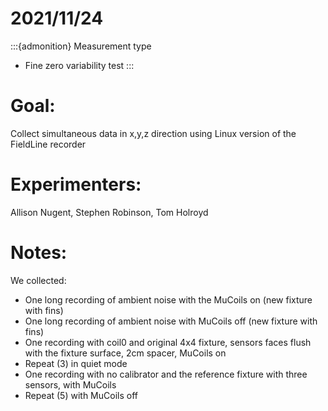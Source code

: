 # 2021/11/24

:::{admonition} Measurement type
- Fine zero variability test
:::

# Goal:
Collect simultaneous data in x,y,z direction using Linux version of the FieldLine recorder

# Experimenters:
Allison Nugent, Stephen Robinson, Tom Holroyd

# Notes:
We collected:
- One long recording of ambient noise with the MuCoils on (new fixture with fins)
- One long recording of ambient noise with MuCoils off (new fixture with fins)
- One recording with coil0 and original 4x4 fixture, sensors faces flush with the fixture surface, 2cm spacer, MuCoils on
- Repeat (3) in quiet mode
- One recording with no calibrator and the reference fixture with three sensors, with MuCoils
- Repeat (5) with MuCoils off